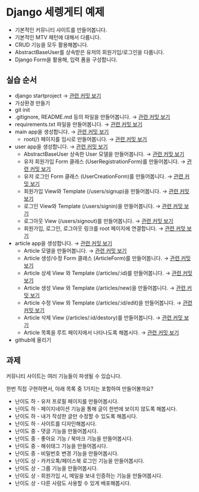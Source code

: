 # Django 세렝게티 예제

- 기본적인 커뮤니티 사이트를 만들어봅니다.
- 기본적인 MTV 패턴에 대해서 다룹니다.
- CRUD 기능을 모두 활용해봅니다.
- AbstractBaseUser를 상속받은 유저의 회원가입/로그인을 다룹니다.
- Django Form을 활용해, 입력 폼을 구성합니다.

## 실습 순서

- django startproject  → [관련 커밋 보기](https://github.com/shinkeonkim/django_serengeti_example/commit/4db9fbf1245878d77e5146b349b229bba98be2f0)
- 가상환경 만들기
- git init 
- .gitignore, README.md 등의 파일을 만들어봅니다. → [관련 커밋 보기](https://github.com/shinkeonkim/django_serengeti_example/commit/c38d892be73f866d4b8e44273d32f6b8186f66f5)
- requirements.txt 파일을 만들어봅니다. → [관련 커밋 보기](https://github.com/shinkeonkim/django_serengeti_example/commit/1db3f607f89bf6eed5c92163d7705ee72daa3b7b)
- main app을 생성합니다. → [관련 커밋 보기](https://github.com/shinkeonkim/django_serengeti_example/commit/f9b443874842447a0cad00a96894830d75721859)
  - root(/) 페이지를 임시로 만들어봅니다. → [관련 커밋 보기](https://github.com/shinkeonkim/django_serengeti_example/commit/0d911eaa325a5b77c87646049e3304ce5cc5f90d)
- user app을 생성합니다. → [관련 커밋 보기](https://github.com/shinkeonkim/django_serengeti_example/commit/bf2b8e3750ab7ff821df83a0176ab4ae43399a00)
  - AbstractBaseUser 상속한 User 모델을 만들어봅니다. → [관련 커밋 보기](https://github.com/shinkeonkim/django_serengeti_example/commit/829142a3beb8e1ec46bbcdf726d442cca127a4ba)
  - 유저 회원가입 Form 클래스 (UserRegistrationForm)를 만들어봅니다. → [관련 커밋 보기](https://github.com/shinkeonkim/django_serengeti_example/commit/ff213811b84ecbc79451263c7f085c3ee1b0021a)
  - 유저 로그인 Form 클래스 (UserCreationForm)를 만들어봅니다. → [관련 커밋 보기](https://github.com/shinkeonkim/django_serengeti_example/commit/794b5e399e319bbc6d940468d49923f59c80ff94)
  - 회원가입 View와 Template (/users/signup)을 만들어봅니다. → [관련 커밋 보기](https://github.com/shinkeonkim/django_serengeti_example/commit/5c936260eb309b0f90918b158b3a2555fa109370)
  - 로그인 View와 Template (/users/signin)을 만들어봅니다. → [관련 커밋 보기](https://github.com/shinkeonkim/django_serengeti_example/commit/eac6e091f9367b102c23fa28b795e9c56fc3bbe1)
  - 로그아웃 View (/users/signout)를 만들어봅니다. → [관련 커밋 보기](https://github.com/shinkeonkim/django_serengeti_example/commit/faa7ea67eebb048602cc3f24ced0c03aca97fb63)
  - 회원가입, 로그인, 로그아웃 링크를 root 페이지에 연결합니다. → [관련 커밋 보기](https://github.com/shinkeonkim/django_serengeti_example/commit/94bc26389e36fd8caee6872e6ea557d82d370dea)
- article app을 생성합니다. → [관련 커밋 보기](https://github.com/shinkeonkim/django_serengeti_example/commit/8556a816d4bdb4a7c86f396e26fd2624f984182b)
  - Article 모델을 만들어봅니다. → [관련 커밋 보기](https://github.com/shinkeonkim/django_serengeti_example/commit/579748d2378ad04c6297ad4cf3f9cef66d71abdb)
  - Article 생성/수정 Form 클래스 (ArticleForm)를 만들어봅니다. → [관련 커밋 보기](https://github.com/shinkeonkim/django_serengeti_example/commit/432294c4cde10d0db85ec14116bc2c9310445bb2)
  - Article 상세 View 와 Template (/articles/:id)를 만들어봅니다. → [관련 커밋 보기](https://github.com/shinkeonkim/django_serengeti_example/commit/6ece07a32d605f91ca0b11acef61cbd7eb304845)
  - Article 생성 View 와 Template (/articles/new)을 만들어봅니다. → [관련 커밋 보기](https://github.com/shinkeonkim/django_serengeti_example/commit/6239ca3eb6811278690756e1535e11a8c1f57c36)
  - Article 수정 View 와 Template (/articles/:id/edit)을 만들어봅니다. → [관련 커밋 보기](https://github.com/shinkeonkim/django_serengeti_example/commit/e8b126a4c202b0617ddebde7b6cf6ac33d954be3)
  - Article 삭제 View (/articles/:id/destory)를 만들어봅니다. → [관련 커밋 보기](https://github.com/shinkeonkim/django_serengeti_example/commit/6d5bd31e6d978bc188a2a4a3477b9c06fd708093)
  - Article 목록을 루트 페이지에서 나타나도록 해봅시다. → [관련 커밋 보기](https://github.com/shinkeonkim/django_serengeti_example/commit/b703addd3ab971a5344309b69a18c94b39768327)
- github에 올리기

## 과제

커뮤니티 사이트는 여러 기능들이 파생될 수 있습니다.

한번 직접 구현하면서, 아래 목록 중 1가지는 포함하여 만들어볼까요?

- 난이도 하 - 유저 프로필 페이지를 만들어봅시다.
- 닌이도 하 - 페이지네이션 기능을 통해 글이 한번에 보이지 않도록 해봅시다.
- 난이도 하 - 내가 작성한 글만 수정할 수 있도록 해봅시다.
- 난이도 하 - 사이트를 디자인해봅시다.
- 난이도 중 - 댓글 기능을 만들어봅시다.
- 난이도 중 - 좋아요 기능 / 북마크 기능을 만들어봅시다.
- 난이도 중 - 해쉬태그 기능을 만들어봅시다.
- 난이도 중 - 비밀번호 변경 기능을 만들어봅시다.
- 난이도 상 - 카카오톡/페이스북 로그인 기능을 만들어봅시다.
- 난이도 상 - 그룹 기능을 만들어봅시다.
- 난이도 상 - 회원가입 시, 메일을 보내 인증하는 기능을 만들어봅시다.
- 난이도 상 - 다른 사람도 사용할 수 있게 배포해봅시다.
